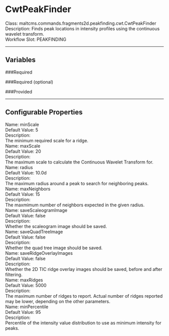 # CwtPeakFinder
Class: maltcms.commands.fragments2d.peakfinding.cwt.CwtPeakFinder  
Description: Finds peak locations in intensity profiles using the continuous wavelet transform.  
Workflow Slot: PEAKFINDING  

---

## Variables
###Required

###Required (optional)

###Provided


---

## Configurable Properties
Name: minScale  
Default Value: 5  
Description:   
The minimum required scale for a ridge.  
Name: maxScale  
Default Value: 20  
Description:   
The maximum scale to calculate the Continuous Wavelet Transform for.  
Name: radius  
Default Value: 10.0d  
Description:   
The maximum radius around a peak to search for neighboring peaks.  
Name: maxNeighbors  
Default Value: 15  
Description:   
The maxmimum number of neighbors expected in the given radius.  
Name: saveScaleogramImage  
Default Value: false  
Description:   
Whether the scaleogram image should be saved.  
Name: saveQuadTreeImage  
Default Value: false  
Description:   
Whether the quad tree image should be saved.  
Name: saveRidgeOverlayImages  
Default Value: false  
Description:   
Whether the 2D TIC ridge overlay images should be saved, before and after filtering.  
Name: maxRidges  
Default Value: 5000  
Description:   
The maximum number of ridges to report. Actual number of ridges reported may be lower, depending on the other parameters.  
Name: minPercentile  
Default Value: 95  
Description:   
Percentile of the intensity value distribution to use as minimum intensity for peaks.  

